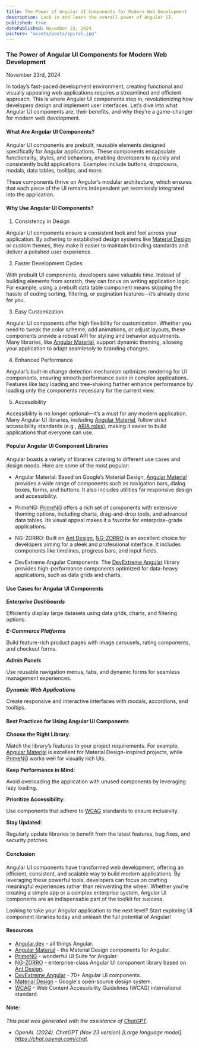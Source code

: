 ```yaml
---
title: The Power of Angular UI Components for Modern Web Development
description: Lock in and learn the overall power of Angular UI.
published: true
datePublished: November 23, 2024
picture: "assets/posts/spiral.jpg"
---
```


### **The Power of Angular UI Components for Modern Web Development**

November 23rd, 2024

In today’s fast-paced development environment, creating functional and visually appealing web applications requires a streamlined and efficient approach. This is where Angular UI components step in, revolutionizing how developers design and implement user interfaces. Let’s dive into what Angular UI components are, their benefits, and why they’re a game-changer for modern web development.

#### **What Are Angular UI Components?**

Angular UI components are prebuilt, reusable elements designed specifically for Angular applications. These components encapsulate functionality, styles, and behaviors, enabling developers to quickly and consistently build applications. Examples include buttons, dropdowns, modals, data tables, tooltips, and more.

These components thrive on Angular’s modular architecture, which ensures that each piece of the UI remains independent yet seamlessly integrated into the application.

#### **Why Use Angular UI Components?**

1. Consistency in Design

Angular UI components ensure a consistent look and feel across your application. By adhering to established design systems like <a href="https://m3.material.io/" target="_blank">Material Design</a> or custom themes, they make it easier to maintain branding standards and deliver a polished user experience.

2. Faster Development Cycles

With prebuilt UI components, developers save valuable time. Instead of building elements from scratch, they can focus on writing application logic. For example, using a prebuilt data table component means skipping the hassle of coding sorting, filtering, or pagination features—it’s already done for you.

3. Easy Customization

Angular UI components offer high flexibility for customization. Whether you need to tweak the color scheme, add animations, or adjust layouts, these components provide a robust API for styling and behavior adjustments. Many libraries, like <a href="https://material.angular.io/" target="_blank">Angular Material</a>, support dynamic theming, allowing your application to adapt seamlessly to branding changes.

4. Enhanced Performance

Angular’s built-in change detection mechanism optimizes rendering for UI components, ensuring smooth performance even in complex applications. Features like lazy loading and tree-shaking further enhance performance by loading only the components necessary for the current view.

5. Accessibility

Accessibility is no longer optional—it’s a must for any modern application. Many Angular UI libraries, including <a href="https://material.angular.io/" target="_blank">Angular Material</a>, follow strict accessibility standards (e.g., <a href="https://developer.mozilla.org/en-US/docs/Web/Accessibility/ARIA/Roles" target="_blank">ARIA roles</a>), making it easier to build applications that everyone can use.

#### **Popular Angular UI Component Libraries**

Angular boasts a variety of libraries catering to different use cases and design needs. Here are some of the most popular:

- Angular Material: Based on Google’s Material Design, <a href="https://material.angular.io/" target="_blank">Angular Material</a> provides a wide range of components such as navigation bars, dialog boxes, forms, and buttons. It also includes utilities for responsive design and accessibility.

- PrimeNG: <a href="https://primeng.org/" target="_blank">PrimeNG</a> offers a rich set of components with extensive theming options, including charts, drag-and-drop tools, and advanced data tables. Its visual appeal makes it a favorite for enterprise-grade applications.

- NG-ZORRO: Built on <a href="https://ant.design/" target="_blank">Ant Design</a>, <a href="https://ng.ant.design/docs/introduce" target="_blank">NG-ZORRO</a> is an excellent choice for developers aiming for a sleek and professional interface. It includes components like timelines, progress bars, and input fields.

- DevExtreme Angular Components: The <a href="https://js.devexpress.com/Angular/" target="_blank">DevExtreme Angular</a> library provides high-performance components optimized for data-heavy applications, such as data grids and charts.

#### **Use Cases for Angular UI Components**

**<em>Enterprise Dashboards</em>**

Efficiently display large datasets using data grids, charts, and filtering options.

**<em>E-Commerce Platforms</em>**

Build feature-rich product pages with image carousels, rating components, and checkout forms.

**<em>Admin Panels</em>**

Use reusable navigation menus, tabs, and dynamic forms for seamless management experiences.

**<em>Dynamic Web Applications</em>**

Create responsive and interactive interfaces with modals, accordions, and tooltips.

#### **Best Practices for Using Angular UI Components**

**Choose the Right Library**:

Match the library’s features to your project requirements. For example, <a href="https://material.angular.io/" target="_blank">Angular Material</a> is excellent for Material Design-inspired projects, while <a href="https://primeng.org/" target="_blank">PrimeNG</a> works well for visually rich UIs.

**Keep Performance in Mind**:

Avoid overloading the application with unused components by leveraging lazy loading.

**Prioritize Accessibility**:

Use components that adhere to <a href="https://www.w3.org/WAI/standards-guidelines/wcag/" target="_blank">WCAG</a> standards to ensure inclusivity.

**Stay Updated**:

Regularly update libraries to benefit from the latest features, bug fixes, and security patches.

#### **Conclusion**

Angular UI components have transformed web development, offering an efficient, consistent, and scalable way to build modern applications. By leveraging these powerful tools, developers can focus on crafting meaningful experiences rather than reinventing the wheel. Whether you’re creating a simple app or a complex enterprise system, Angular UI components are an indispensable part of the toolkit for success.

Looking to take your Angular application to the next level? Start exploring UI component libraries today and unleash the full potential of Angular!

#### Resources

- <a href="https://angular.dev/" target="_blank">Angular.dev</a> - all things Angular.
- <a href="https://material.angular.io/" target="_blank">Angular Material</a> - the Material Design components for Angular.
- <a href="https://primeng.org/" target="_blank">PrimeNG</a> - wonderful UI Suite for Angular.
- <a href="https://ng.ant.design/docs/introduce/en" target="_blank">NG-ZORRO</a> - enterprise-class Angular UI component library based on <a href="https://ant.design/" target="_blank">Ant Design</a>.
- <a href="https://js.devexpress.com/Angular/" target="_blank">DevExtreme Angular</a> - 70+ Angular UI components.
- <a href="https://m3.material.io/" target="_blank">Material Design</a> - Google's open-source design system.
- <a href="https://www.w3.org/WAI/standards-guidelines/wcag/" target="_blank">WCAG</a> - Web Content Accessibility Guidelines (WCAG) international standard.

#### Note:

*This post was generated with the assistance of <a href="https://chatgpt.com/" target="_blank">ChatGPT</a>.*

- *OpenAI. (2024). ChatGPT (Nov 23 version) [Large language model]. https://chat.openai.com/chat.*
